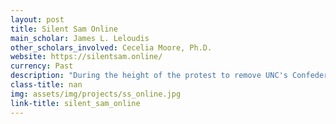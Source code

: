 ```yaml
---
layout: post
title: Silent Sam Online
main_scholar: James L. Leloudis
other_scholars_involved: Cecelia Moore, Ph.D.
website: https://silentsam.online/
currency: Past
description: "During the height of the protest to remove UNC's Confederate monument, Silent Same, in 2018, Dr. Leloudis, Professor of History, and Dr. Moore, University Historian, created Silent Sam Online in order to help people learn about UNC's history of that monument and Confederate memorialization more broadly. By teaching this history of the University and nation and address these historical and present injustices, some initial steps are provide toward creating a future that addresses and prevents these injustices and violence to continue."
class-title: nan
img: assets/img/projects/ss_online.jpg
link-title: silent_sam_online
---
```

